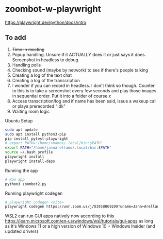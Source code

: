 # zoombot-w-playwright
https://playwright.dev/python/docs/intro

## To add
1. ~~Time in meeting~~
2. Popup handling. Unsure if it ACTUALLY does it or just says it does. Screenshot in headless to debug.
3. Handling polls
4. Checking sound (maybe by network) to see if there's people talking
5. Creating a log of the text chat
6. Creating a log of the transcription
7. I wonder if you can record in headless. I don't think so though. Counter to this is to take a screenshot every few seconds and play those images in sequential order. Put it into a folder of course.x
8. Access transcription/log and if name has been said, issue a wakeup call or playa prerecorded "idk"
9. Waiting room logic


Ubuntu Setup
```bash
sudo apt update
sudo apt install python3-pip
pip install pytest-playwright
# export PATH="/home/<name>/.local/bin:$PATH"
export PATH="/home/jannarellano/.local/bin:$PATH"
source ~/.bash_profile
playwright install
playwright install-deps
```

Running the app
```bash
# Run app
python3 zoombot2.py
```

Running playwright codegen
```bash
# playwright codegen <site>
playwright codegen https://unr.zoom.us/j/83958869209?uname=Jann+Arellano
```

WSL2 can run GUI apps natively now according to this https://learn.microsoft.com/en-us/windows/wsl/tutorials/gui-apps
as long as it's Windows 11 or a high version of Windows 10 + Windows Insider (and updated drivers)